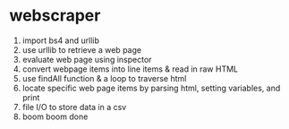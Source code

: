 # webscraper

1. import bs4 and urllib
2. use urllib to retrieve a web page
3. evaluate web page using inspector
4. convert webpage items into line items & read in raw HTML
5. use findAll function & a loop to traverse html
6. locate specific web page items by parsing html, setting variables, and print
7. file I/O to store data in a csv
8. boom boom done
